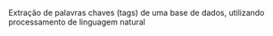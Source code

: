 


Extração de palavras chaves (tags) de uma base de dados, utilizando processamento de linguagem natural
